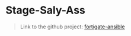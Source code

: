 # Stage-Saly-Ass
> Link to the github project: [fortigate-ansible](https://github.com/SalyDgn/fortigate-ansible)

